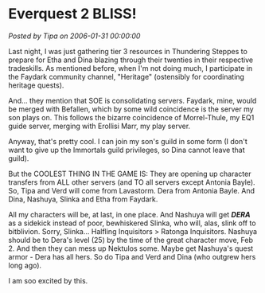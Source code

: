 # Everquest 2 BLISS!

*Posted by Tipa on 2006-01-31 00:00:00*

Last night, I was just gathering tier 3 resources in Thundering Steppes to prepare for Etha and Dina blazing through their twenties in their respective tradeskills. As mentioned before, when I'm not doing much, I participate in the Faydark community channel, "Heritage" (ostensibly for coordinating heritage quests).

And... they mention that SOE is consolidating servers. Faydark, mine, would be merged with Befallen, which by some wild coincidence is the server my son plays on. This follows the bizarre coincidence of Morrel-Thule, my EQ1 guide server, merging with Erollisi Marr, my play server.

Anyway, that's pretty cool. I can join my son's guild in some form (I don't want to give up the Immortals guild privileges, so Dina cannot leave that guild).

But the COOLEST THING IN THE GAME IS: They are opening up character transfers from ALL other servers (and TO all servers except Antonia Bayle). So, Tipa and Verd will come from Lavastorm. Dera from Antonia Bayle. And Dina, Nashuya, Slinka and Etha from Faydark.

All my characters will be, at last, in one place. And Nashuya will get *****DERA***** as a sidekick instead of poor, bewhiskered Slinka, who will, alas, slink off to bitblivion. Sorry, Slinka... Halfling Inquisitors > Ratonga Inquisitors. Nashuya should be to Dera's level (25) by the time of the great character move, Feb 2. And then they can mess up Nektulos some. Maybe get Nashuya's quest armor - Dera has all hers. So do Tipa and Verd and Dina (who outgrew hers long ago).

I am soo excited by this.
